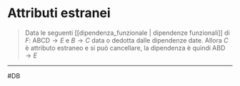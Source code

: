 # Attributi estranei

> Data le seguenti [[dipendenza_funzionale | dipendenze funzionali]] di $F$:
> $\text{ABCD}\rightarrow E$ e $B \rightarrow C$ data o dedotta dalle dipendenze date.
> Allora $C$ è attributo estraneo e si può cancellare, la dipendenza  è quindi $\text{ABD} \rightarrow E$

---
#DB 